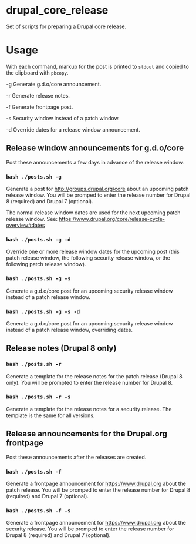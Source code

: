 # drupal_core_release
Set of scripts for preparing a Drupal core release.

Usage
=====

With each command, markup for the post is printed to `stdout` and copied to the clipboard with `pbcopy`.

-g Generate g.d.o/core announcement.

-r Generate release notes.

-f Generate frontpage post.

-s Security window instead of a patch window.

-d Override dates for a release window announcement.

Release window announcements for g.d.o/core
-------------------------------------------

Post these announcements a few days in advance of the release window.

### `bash ./posts.sh -g`

Generate a post for http://groups.drupal.org/core about an upcoming patch release window. You will be promped to enter the release number for Drupal 8 (required) and Drupal 7 (optional).

The normal release window dates are used for the next upcoming patch release window. See: https://www.drupal.org/core/release-cycle-overview#dates

### `bash ./posts.sh -g -d`

Override one or more release window dates for the upcoming post (this patch release window, the following security release window, or the following patch release window).

### `bash ./posts.sh -g -s`

Generate a g.d.o/core post for an upcoming security release window instead of a patch release window.

### `bash ./posts.sh -g -s -d`

Generate a g.d.o/core post for an upcoming security release window instead of a patch release window, overriding dates.

Release notes (Drupal 8 only)
-----------------------------

### `bash ./posts.sh -r`

Generate a template for the release notes for the patch release (Drupal 8 only). You will be prompted to enter the release number for Drupal 8.

### `bash ./posts.sh -r -s`

Generate a template for the release notes for a security release. The template is the same for all versions.

Release announcements for the Drupal.org frontpage
--------------------------------------------------

Post these announcements after the releases are created.

### `bash ./posts.sh -f`

Generate a frontpage announcement for https://www.drupal.org about the patch release. You will be promped to enter the release number for Drupal 8 (required) and Drupal 7 (optional).

### `bash ./posts.sh -f -s`

Generate a frontpage announcement for https://www.drupal.org about the security release. You will be promped to enter the release number for Drupal 8 (required) and Drupal 7 (optional).
